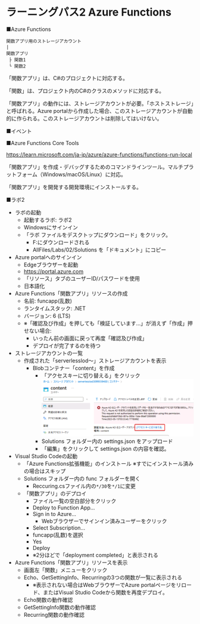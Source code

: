 # ラーニングパス2 Azure Functions

■Azure Functions

```
関数アプリ用のストレージアカウント
|
関数アプリ
 ├ 関数1
 └ 関数2
```

「関数アプリ」は、C#のプロジェクトに対応する。

「関数」は、プロジェクト内のC#のクラスのメソッドに対応する。

「関数アプリ」の動作には、ストレージアカウントが必要。「ホストストレージ」と呼ばれる。Azure portalから作成した場合、このストレージアカウントが自動的に作られる。このストレージアカウントは削除してはいけない。

■イベント

■Azure Functions Core Tools

https://learn.microsoft.com/ja-jp/azure/azure-functions/functions-run-local

「関数アプリ」を作成・デバッグするためのコマンドラインツール。マルチプラットフォーム（Windows/macOS/Linux）に対応。

「関数アプリ」を開発する開発環境にインストールする。

■ラボ2

- ラボの起動
  - 起動するラボ: ラボ2
  - Windowsにサインイン
  - 「ラボ ファイルをデスクトップにダウンロード」をクリック。
    - F:にダウンロードされる
    - AllFiles/Labs/02/Solutions を「ドキュメント」にコピー
- Azure portalへのサインイン
  - Edgeブラウザーを起動
  - https://portal.azure.com
  - 「リソース」タブのユーザーID/パスワードを使用
  - 日本語化
- Azure Functions「関数アプリ」リソースの作成
  - 名前: funcapp(乱数)
  - ランタイムスタック: .NET
  - バージョン: 6 (LTS)
  - ※「確認及び作成」を押しても「検証しています...」が消えず「作成」押せない場合:
    - いったん前の画面に戻って再度「確認及び作成」
    - デプロイが完了するのを待つ
- ストレージアカウントの一覧
  - 作成された「serverlesslod～」ストレージアカウントを表示
    - Blobコンテナー「content」を作成
      - 「アクセスキーに切り替える」をクリック ![](images/ss-2023-05-15-12-34-03.png)
      - Solutions フォルダー内の settings.json をアップロード
      - 「編集」をクリックして settings.json の内容を確認。
- Visual Studio Codeの起動
  - 「Azure Functions拡張機能」のインストール ※すでにインストール済みの場合はスキップ
  - Solutions フォルダー内の func フォルダーを開く
    - Reccuring.csファイル内の`*/30`を`*/1`に変更
  - 「関数アプリ」のデプロイ
    - ファイル一覧の空白部分をクリック
    - Deploy to Function App...
    - Sign in to Azure...
      - Webブラウザーでサインイン済みユーザーをクリック
    - Select Subscription...
    - funcapp(乱数)を選択
    - Yes
    - Deploy
    - ※2分ほどで「deployment completed」と表示される
- Azure Functions「関数アプリ」リソースを表示
  - 画面左「関数」メニューをクリック
  - Echo、GetSettingInfo、Recurringの3つの関数が一覧に表示される
    - ※表示されない場合はWebブラウザーでAzure portalページをリロード、またはVisual Studio Codeから関数を再度デプロイ。
  - Echo関数の動作確認
  - GetSettingInfo関数の動作確認
  - Recurring関数の動作確認
